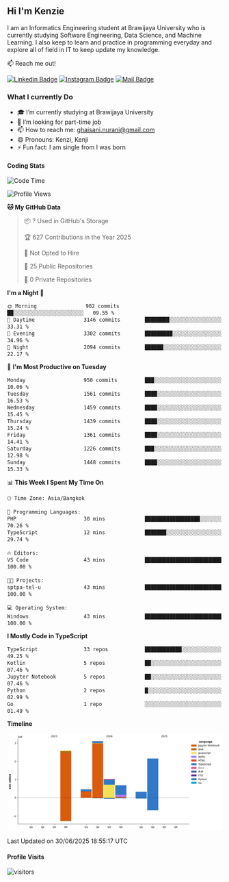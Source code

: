 ## Hi I'm Kenzie


I am an Informatics Engineering student at Brawijaya University who is currently studying Software Engineering, Data Science, and Machine Learning. I also keep to learn and practice in programming everyday and explore all of field in IT to keep update my knowledge.

:mailbox: Reach me out!

[![Linkedin Badge](https://img.shields.io/badge/-Kenzie_Taqiyassar-0e76a8?style=flat&labelColor=0e76a8&logo=linkedin&logoColor=white)](https://www.linkedin.com/in/kenzie-taqiyassar-37458b1aa/) 
[![Instagram Badge](https://img.shields.io/badge/-@__kenziehh_-e84393?style=flat&labelColor=e84393&logo=instagram&logoColor=white)](https://www.instagram.com/_kenziehh/) 
[![Mail Badge](https://img.shields.io/badge/-ghaisani.nurani-c0392b?style=flat&labelColor=c0392b&logo=gmail&logoColor=white)](mailto:ghaisani.nurani@gmail.com)

### What I currently Do

- 🎓 I’m currently studying at Brawijaya University
- 💼 I’m looking for part-time job
- 📫 How to reach me: ghaisani.nurani@gmail.com
- 😄 Pronouns: Kenzi, Kenji
- ⚡ Fun fact: I am single from I was born

#### Coding Stats
<!--START_SECTION:waka-->
![Code Time](http://img.shields.io/badge/Code%20Time-1%2C384%20hrs%2027%20mins-blue)

![Profile Views](http://img.shields.io/badge/Profile%20Views-0-blue)

**🐱 My GitHub Data** 

> 📦 ? Used in GitHub's Storage 
 > 
> 🏆 627 Contributions in the Year 2025
 > 
> 🚫 Not Opted to Hire
 > 
> 📜 25 Public Repositories 
 > 
> 🔑 0 Private Repositories 
 > 
**I'm a Night 🦉** 

```text
🌞 Morning                902 commits         ██░░░░░░░░░░░░░░░░░░░░░░░   09.55 % 
🌆 Daytime                3146 commits        ████████░░░░░░░░░░░░░░░░░   33.31 % 
🌃 Evening                3302 commits        █████████░░░░░░░░░░░░░░░░   34.96 % 
🌙 Night                  2094 commits        ██████░░░░░░░░░░░░░░░░░░░   22.17 % 
```
📅 **I'm Most Productive on Tuesday** 

```text
Monday                   950 commits         ███░░░░░░░░░░░░░░░░░░░░░░   10.06 % 
Tuesday                  1561 commits        ████░░░░░░░░░░░░░░░░░░░░░   16.53 % 
Wednesday                1459 commits        ████░░░░░░░░░░░░░░░░░░░░░   15.45 % 
Thursday                 1439 commits        ████░░░░░░░░░░░░░░░░░░░░░   15.24 % 
Friday                   1361 commits        ████░░░░░░░░░░░░░░░░░░░░░   14.41 % 
Saturday                 1226 commits        ███░░░░░░░░░░░░░░░░░░░░░░   12.98 % 
Sunday                   1448 commits        ████░░░░░░░░░░░░░░░░░░░░░   15.33 % 
```


📊 **This Week I Spent My Time On** 

```text
🕑︎ Time Zone: Asia/Bangkok

💬 Programming Languages: 
PHP                      30 mins             ██████████████████░░░░░░░   70.26 % 
TypeScript               12 mins             ███████░░░░░░░░░░░░░░░░░░   29.74 % 

🔥 Editors: 
VS Code                  43 mins             █████████████████████████   100.00 % 

🐱‍💻 Projects: 
sptpa-tel-u              43 mins             █████████████████████████   100.00 % 

💻 Operating System: 
Windows                  43 mins             █████████████████████████   100.00 % 
```

**I Mostly Code in TypeScript** 

```text
TypeScript               33 repos            ████████████░░░░░░░░░░░░░   49.25 % 
Kotlin                   5 repos             ██░░░░░░░░░░░░░░░░░░░░░░░   07.46 % 
Jupyter Notebook         5 repos             ██░░░░░░░░░░░░░░░░░░░░░░░   07.46 % 
Python                   2 repos             █░░░░░░░░░░░░░░░░░░░░░░░░   02.99 % 
Go                       1 repo              ░░░░░░░░░░░░░░░░░░░░░░░░░   01.49 % 
```



**Timeline**

![Lines of Code chart](https://raw.githubusercontent.com/kenziehh/kenziehh/master/assets/bar_graph.png)


 Last Updated on 30/06/2025 18:55:17 UTC
<!--END_SECTION:waka-->


#### Profile Visits

![visitors](https://visitor-badge.glitch.me/badge?page_id=kenziehh.kenziehh)





